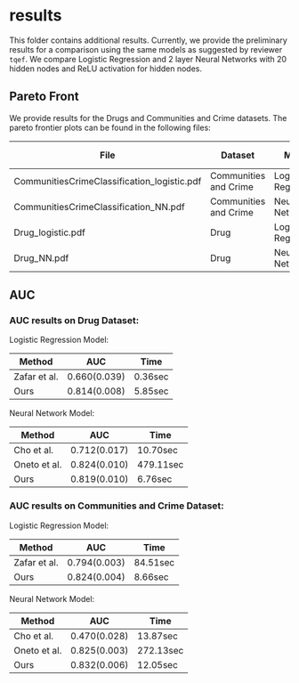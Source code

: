 # results

This folder contains additional results. Currently, we provide the preliminary results for a comparison using the same models as suggested by reviewer `tqef`. We compare Logistic Regression and 2 layer Neural Networks with 20 hidden nodes and ReLU activation for hidden nodes.

## Pareto Front
We provide results for the Drugs and Communities and Crime datasets. The pareto frontier plots can be found in the following files:


| File                                        | Dataset               | Model               | Number of Replications |
|---------------------------------------------|-----------------------|---------------------|------------------------|
| CommunitiesCrimeClassification_logistic.pdf | Communities and Crime | Logistic Regression | 2                      |
| CommunitiesCrimeClassification_NN.pdf       | Communities and Crime | Neural Network      | 2                      |
| Drug_logistic.pdf                           | Drug                  | Logistic Regression | 3                      |
| Drug_NN.pdf                                 | Drug                  | Neural Network      | 3                      |


## AUC

### AUC results on Drug Dataset:

Logistic Regression Model:

| Method       | AUC          | Time      |
|--------------|--------------|-----------|
| Zafar et al. | 0.660(0.039) | 0.36sec |
| Ours         | 0.814(0.008) | 5.85sec |

Neural Network Model:

| Method       | AUC          | Time      |
|--------------|--------------|-----------|
| Cho et al.   | 0.712(0.017) | 10.70sec  |
| Oneto et al. | 0.824(0.010) | 479.11sec |
| Ours         | 0.819(0.010) | 6.76sec   |

### AUC results on Communities and Crime Dataset:

Logistic Regression Model:

| Method       | AUC          | Time      |
|--------------|--------------|-----------|
| Zafar et al. | 0.794(0.003) | 84.51sec |
| Ours         | 0.824(0.004) | 8.66sec  |

Neural Network Model:

| Method       | AUC          | Time      |
|--------------|--------------|-----------|
| Cho et al.   | 0.470(0.028) | 13.87sec  |
| Oneto et al. | 0.825(0.003) | 272.13sec |
| Ours         | 0.832(0.006) | 12.05sec  |